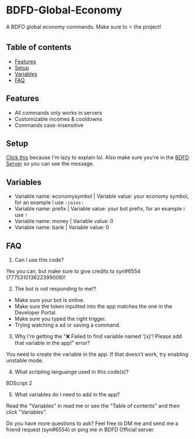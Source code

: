 # BDFD-Global-Economy

A BDFD global economy commands. Make sure to ⭐ the project!

## Table of contents
* [Features](#features)
* [Setup](#setup)
* [Variables](#variables)
* [FAQ](#faq)

## Features
* All commands only works in servers
* Customizable incomes & cooldowns
* Commands case-insensitive

## Setup
[Click this](https://discord.com/channels/566363823137882154/600992541277421599/835224654548434975) because I'm lazy to explain lol. Also make sure you're in the [ BDFD Server](https://discord.gg/JcENFCf) so you can see the message.

## Variables
* Variable name: economysymbol | Variable value: your economy symbol, for an example i use `:coins:`
* Variable name: prefix | Variable value: your bot prefix, for an example i use `!`
* Variable name: money | Variable value: 0
* Variable name: bank | Variable value: 0

## FAQ

1. Can I use this code?

Yes you can, but make sure to give credits to syn#6554 (777531013622399006)!

2. The bot is not responding to me!?

* Make sure your bot is online.
* Make sure the token inputted into the app matches the one in the Developer Portal.
* Make sure you typed the right trigger.
* Trying watching a ad or saving a command.

3. Why I'm getting the "❌ Failed to find variable named '[x]'! Please add that variable in the app!" error?

You need to create the variable in the app. If that doesn’t work, try enabling unstable mode.

4. What scripting languange used in this code(s)?

BDScript 2

5. What variables do I need to add in the app?

Read the "Variables" in read me or see the "Table of contents" and then click "Variables".

Do you have more questions to ask? Feel free to DM me and send me a friend request (syn#6554) or ping me in BDFD Official server.
